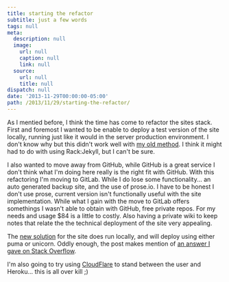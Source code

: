 ```yaml
---
title: starting the refactor
subtitle: just a few words
tags: null
meta:
  description: null
  image:
    url: null
    caption: null
    link: null
  source:
    url: null
    title: null
dispatch: null
date: '2013-11-29T00:00:00-05:00'
path: /2013/11/29/starting-the-refactor/
---
```


As I mentied before, I think the time has come to refactor the sites stack. First and foremost I wanted to be enable to deploy a test version of the site locally, running just like it would in the server production environment. I don't know why but this didn't work well with [my old method][oldMethod]. I think it might had to do with using Rack:Jekyll, but I can't be sure.

I also wanted to move away from GitHub, while GitHub is a great service I don't think what I'm doing here really is the right fit with GitHub. With this refactoring I'm moving to GitLab. While I do lose some functionality... an auto generated backup site, and the use of prose.io. I have to be honest I don't use prose, current version isn't functionally useful with the site implementation. While what I gain with the move to GitLab offers somethings I wasn't able to obtain with GitHub, free private repos. For my needs and usage $84 is a little to costly. Also having a private wiki to keep notes that relate the the technical deployment of the site very appealing.

The [new solution][newMethod] for the site does run locally, and will deploy using either puma or unicorn. Oddly enough, the post makes mention of [an answer I gave on Stack Overflow][mention].

I'm also going to try using [CloudFlare][cloudFlare] to stand between the user and Heroku... this is all over kill ;)

[oldMethod]: http://jonasforsberg.se/2012/07/22/jekyll-heroku-unicorn "Jekyll + Heroku + Unicorn = Blazing fast blogging"
[newMethod]: http://jbhannah.net/blog/2013/01/16/jekyll-on-heroku-without-rack-jekyll-or-custom-buildpacks.html "Jekyll on Heroku without Rack::Jekyll or custom buildpacks"
[mention]: /2012/09/04/giving-back
[cloudFlare]: https://www.cloudflare.com

